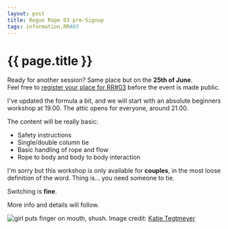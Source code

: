```yaml
---
layout: post
title: Rogue Rope 03 pre-Signup
tags: information,RR#03
---
```


# {{ page.title }}

Ready for another session? Same place but on the **25th of June**.  
Feel free to [register your place for RR#03](http://goo.gl/forms/Wb4w2Agv0hrBp0zt2) before the event is made public.

I've updated the formula a bit, and we will start with an absolute beginners workshop at 19.00. The attic opens for everyone, around 21.00.

The content will be really basic:

- Safety instructions
- Single/double column tie
- Basic handling of rope and flow
- Rope to body and body to body interaction

I'm sorry but this workshop is only available for **couples**, in the most loose definition of the word. Thing is... you need someone to tie.

Switching is **fine**.

More info and details will follow.

![girl puts finger on mouth, shush.](http://i.imgur.com/cFn9v98.jpg)
Image credit: [Katie Tegtmeyer](https://www.flickr.com/photos/katietegtmeyer/67865829)